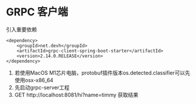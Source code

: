 # GRPC 客户端

引入重要依赖
````
<dependency>
    <groupId>net.devh</groupId>
    <artifactId>grpc-client-spring-boot-starter</artifactId>
    <version>2.14.0.RELEASE</version>
</dependency>
````

1. 若使用MacOS M1芯片电脑，protobuf插件版本os.detected.classifier可以先使用osx-x86_64
2. 先启动grpc-server工程
3. GET http://localhost:8081/hi?name=timmy 获取结果
